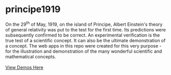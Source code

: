 # principe1919
On the 29<sup>th</sup> of May, 1919, on the island of Principe, Albert Einstein's theory of general relativity was put to the test for the first time. Its predictions were subsequently confirmed to be correct. An experimental verification is the true test of a scientific concept. It can also be the ultimate demonstration of a concept. The web apps in this repo were created for this very purpose - for the illustration and demonstration of the many wonderful scientific and mathematical concepts.
<br><br>
<a href="https://rbyirdaw.github.io/principe1919">View Demos Here</a>
